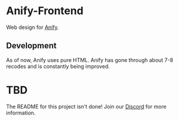 # Anify-Frontend
Web design for [Anify](https://anify.tv/).

## Development
As of now, Anify uses pure HTML. Anify has gone through about 7-8 recodes and is constantly being improved.

# TBD
The README for this project isn't done! Join our [Discord](https://anify.tv/discord) for more information.